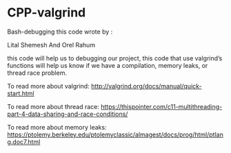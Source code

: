 # CPP-valgrind
Bash-debugging
this code wrote by :

Lital Shemesh And Orel Rahum

this code will help us to debugging our project, this code that use valgrind’s functions  will help us know if we have a compilation, memory leaks, or thread race problem. 

To read more about valgrind: http://valgrind.org/docs/manual/quick-start.html 

To read more about  thread race: https://thispointer.com/c11-multithreading-part-4-data-sharing-and-race-conditions/

To read more about  memory leaks: https://ptolemy.berkeley.edu/ptolemyclassic/almagest/docs/prog/html/ptlang.doc7.html



